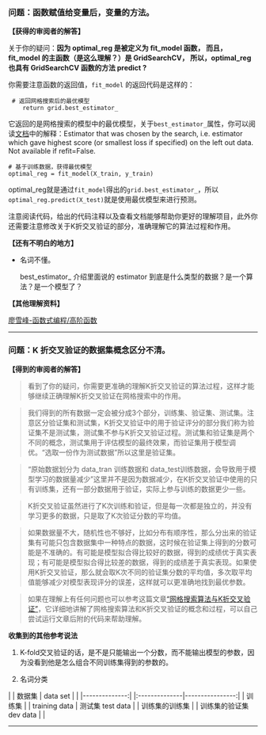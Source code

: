 ### 问题：函数赋值给变量后，变量的方法。

**【获得的审阅者的解答】**

关于你的疑问：**因为 optimal_reg 是被定义为 fit_model 函数， 而且， fit_model 的主函数（是这么理解？）是 GridSearchCV， 所以，optimal_reg 也具有 GridSearchCV 函数的方法 predict ?**

你需要注意函数的返回值，```fit_model``` 的返回代码是这样的：
```
 # 返回网格搜索后的最优模型
    return grid.best_estimator_
```
它返回的是网格搜索的模型中的最优模型，关于```best_estimator_```属性，你可以阅读[文档](http://scikit-learn.org/stable/modules/generated/sklearn.model_selection.GridSearchCV.html)中的解释：Estimator that was chosen by the search, i.e. estimator which gave highest score (or smallest loss if specified) on the left out data. Not available if refit=False.
```
# 基于训练数据，获得最优模型
optimal_reg = fit_model(X_train, y_train)
```
optimal_reg就是通过```fit_model```得出的```grid.best_estimator_```，所以```optimal_reg.predict(X_test)```就是使用最优模型来进行预测。

注意阅读代码，给出的代码注释以及查看文档能够帮助你更好的理解项目，此外你还需要注意修改关于K折交叉验证的部分，准确理解它的算法过程和作用。

**【还有不明白的地方】**

- 名词不懂。

	best_estimator_ 介绍里面说的 estimator 到底是什么类型的数据？是一个算法？是一个模型了？

**【其他理解资料】**

[廖雪峰-函数式编程/高阶函数](https://www.liaoxuefeng.com/wiki/0014316089557264a6b348958f449949df42a6d3a2e542c000/0014317849054170d563b13f0fa4ce6ba1cd86e18103f28000)

---

### 问题：K 折交叉验证的数据集概念区分不清。

**【得到的审阅者的解答】**

>看到了你的疑问，你需要更准确的理解K折交叉验证的算法过程，这样才能够继续正确理解K折交叉验证在网格搜索中的作用。

>我们得到的所有数据一定会被分成3个部分，训练集、验证集、测试集。注意区分验证集和测试集，K折交叉验证中的用于验证评分的部分我们称为验证集不是测试集，测试集不参与K折交叉验证过程。测试集和验证集是两个不同的概念，测试集用于评估模型的最终效果，而验证集用于模型调优。“选取一份作为测试数据”所以这里是验证集。

>“原始数据划分为 data_tran 训练数据和 data_test训练数据，会导致用于模型学习的数据量减少”这里并不是因为数据减少，在K折交叉验证中使用的只有训练集，还有一部分数据用于验证，实际上参与训练的数据更少一些。

>K折交叉验证虽然进行了K次训练和验证，但是每一次都是独立的，并没有学习更多的数据，只是取了K次验证分数的平均值。

>如果数据量不大，随机性也不够好，比如分布有顺序性，那么分出来的验证集有可能只包含数据集中一种特点的数据，这时候在验证集上得到的分数可能是不准确的。有可能是模型拟合得比较好的数据，得到的成绩优于真实表现；有可能是模型拟合得比较差的数据，得到的成绩差于真实表现。如果使用K折交叉验证，那么就会取K次不同的验证集分数的平均值，多次取平均值能够减少对模型表现评分的误差，这样就可以更准确地找到最优参数。

>如果在理解上有任何问题也可以参考这篇文章[“网格搜索算法与K折交叉验证”](https://zhuanlan.zhihu.com/p/25637642)，它详细地讲解了网格搜索算法和K折交叉验证的概念和过程，可以自己尝试运行文章后附的代码来帮助理解。

**收集到的其他参考说法**

1. K-fold交叉验证的话，是不是只能输出一个分数，而不能输出模型的参数，因为没看到他是怎么组合不同训练集得到的参数的。

2. 名词分类

|  | 数据集 | data set |  |
|--------------:|  |:--------------|----------------:|
|      训练集    |  | training data | 测试集 test data |
| 训练集的训练集	|  | 训练集的验证集 dev data |                 |

---

